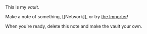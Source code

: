This is my *vault*.

Make a note of something, [[Network]], or try [the Importer](https://help.obsidian.md/Plugins/Importer)!

When you're ready, delete this note and make the vault your own.